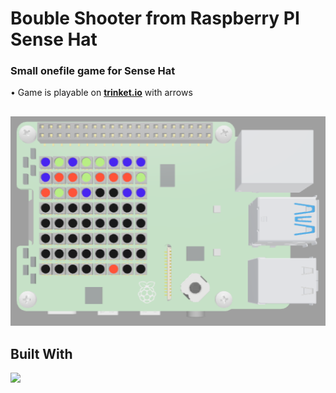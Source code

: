 # Bouble Shooter from Raspberry PI Sense Hat

<h3 align="left">Small onefile game for Sense Hat</h3>
• Game is playable on <a href="https://trinket.io/sense-hat"><strong>trinket.io</strong></a> with arrows

## 

<div align="center">
  <img src="pics/screenshot.png">
</div>

## Built With

<a href="https://www.python.org/">
  <img src="https://img.shields.io/badge/python-3670A0?style=for-the-badge&logo=python&logoColor=ffdd54">
</a>

